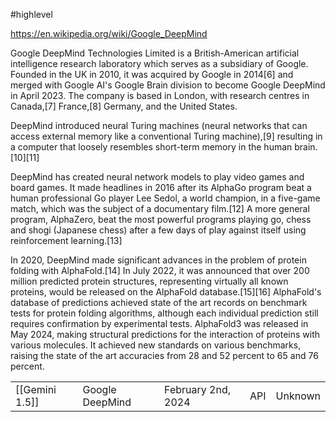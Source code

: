 #highlevel 


https://en.wikipedia.org/wiki/Google_DeepMind


Google DeepMind Technologies Limited is a British-American artificial intelligence research laboratory which serves as a subsidiary of Google. Founded in the UK in 2010, it was acquired by Google in 2014[6] and merged with Google AI's Google Brain division to become Google DeepMind in April 2023. The company is based in London, with research centres in Canada,[7] France,[8] Germany, and the United States.

DeepMind introduced neural Turing machines (neural networks that can access external memory like a conventional Turing machine),[9] resulting in a computer that loosely resembles short-term memory in the human brain.[10][11]

DeepMind has created neural network models to play video games and board games. It made headlines in 2016 after its AlphaGo program beat a human professional Go player Lee Sedol, a world champion, in a five-game match, which was the subject of a documentary film.[12] A more general program, AlphaZero, beat the most powerful programs playing go, chess and shogi (Japanese chess) after a few days of play against itself using reinforcement learning.[13]

In 2020, DeepMind made significant advances in the problem of protein folding with AlphaFold.[14] In July 2022, it was announced that over 200 million predicted protein structures, representing virtually all known proteins, would be released on the AlphaFold database.[15][16] AlphaFold's database of predictions achieved state of the art records on benchmark tests for protein folding algorithms, although each individual prediction still requires confirmation by experimental tests. AlphaFold3 was released in May 2024, making structural predictions for the interaction of proteins with various molecules. It achieved new standards on various benchmarks, raising the state of the art accuracies from 28 and 52 percent to 65 and 76 percent. 


|                |                 |                    |     |         |
| -------------- | --------------- | ------------------ | --- | ------- |
| [[Gemini 1.5]] | Google DeepMind | February 2nd, 2024 | API | Unknown |